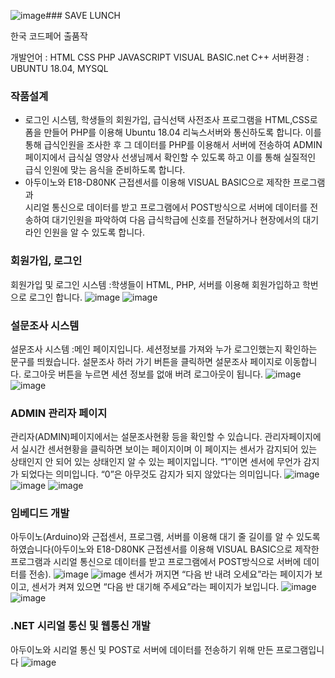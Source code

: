 ![image](https://github.com/user-attachments/assets/272cbab1-222a-43d0-9021-d6e382bb3a32)### SAVE LUNCH

한국 코드페어 출품작 

개발언어 : HTML     CSS     PHP     JAVASCRIPT     VISUAL BASIC.net     C++
서버환경 : UBUNTU 18.04, MYSQL 

### 작품설계

- 로그인 시스템, 학생들의 회원가입, 급식선택 사전조사 프로그램을 HTML,CSS로 폼을 만들어 PHP를 이용해 Ubuntu 18.04 리눅스서버와 통신하도록 합니다. 이를 통해 급식인원을 조사한 후 그 데이터를 PHP를 이용해서 서버에 전송하여 ADMIN 페이지에서 급식실 영양사 선생님께서 확인할 수 있도록 하고 이를 통해 실질적인 급식 인원에 맞는 음식을 준비하도록 합니다.
- 아두이노와 E18-D80NK 근접센서를 이용해 VISUAL BASIC으로 제작한 프로그램과  
시리얼 통신으로 데이터를 받고 프로그램에서 POST방식으로 서버에 데이터를 전송하여
대기인원을 파악하여 다음 급식학급에 신호를 전달하거나 현장에서의 대기 라인 인원을 알 수 있도록 합니다.


### 회원가입, 로그인
회원가입 및 로그인 시스템 :학생들이 HTML, PHP, 서버를 이용해 회원가입하고 학번으로 로그인 합니다.
![image](https://github.com/user-attachments/assets/48ee3250-ad54-4abf-aab5-c5215fe4e0d6)
![image](https://github.com/user-attachments/assets/b468e578-43ae-4c41-967c-54cedadbf44d)

### 설문조사 시스템
설문조사 시스템 :메인 페이지입니다. 세션정보를 가져와 누가 로그인했는지 확인하는 문구를 띄웠습니다. 설문조사 하러 가기 버튼을 클릭하면 설문조사 페이지로 이동합니다. 로그아웃 버튼을 누르면 세션 정보를 없애 버려 로그아웃이 됩니다.
![image](https://github.com/user-attachments/assets/ed258c4f-4a48-4130-bd7c-b2b0507e47a5)
![image](https://github.com/user-attachments/assets/76d83219-2e01-4063-a5e8-e1b31bf8f5a7)

### ADMIN 관리자 페이지
관리자(ADMIN)페이지에서는 설문조사현황 등을 확인할 수 있습니다.
관리자페이지에서 실시간 센서현황을 클릭하면 보이는 페이지이며 이 페이지는 센서가 감지되어 있는 상태인지 안 되어 있는 상태인지 알 수 있는 페이지입니다. 
“1”이면 센서에 무언가 감지가 되었다는 의미입니다. “0”은 아무것도 감지가 되지 않았다는 의미입니다.
![image](https://github.com/user-attachments/assets/780936f8-f3de-488f-9aa6-d652ab4555c0)
![image](https://github.com/user-attachments/assets/68f86602-dbd6-4632-ad62-eb14294c920b)
![image](https://github.com/user-attachments/assets/0a23c2c7-20a1-4930-8e48-f96deb0c6c92)

### 임베디드 개발
아두이노(Arduino)와 근접센서, 프로그램, 서버를 이용해 대기 줄 길이를 알 수 있도록 하였습니다(아두이노와 E18-D80NK 근접센서를 이용해 VISUAL BASIC으로 제작한 프로그램과 시리얼 통신으로 데이터를 받고 프로그램에서 POST방식으로 서버에 데이터를 전송).
![image](https://github.com/user-attachments/assets/2e849699-8b90-4223-9847-0a48dacea501)
![image](https://github.com/user-attachments/assets/5b28c38e-d569-4157-ab68-4578e7ccc574)
센서가 꺼지면 “다음 반 내려 오세요”라는 페이지가 보이고, 센서가 켜져 있으면 “다음 반 대기해 주세요”라는 페이지가 보입니다.
![image](https://github.com/user-attachments/assets/b9312193-15e4-48f2-a0b7-2c89ab13c0e9)
![image](https://github.com/user-attachments/assets/6af78cb7-5920-4d62-8e4b-5778e087882d)

### .NET 시리얼 통신 및 웹통신 개발
아두이노와 시리얼 통신 및 POST로 서버에 데이터를 전송하기 위해 만든 프로그램입니다
![image](https://github.com/user-attachments/assets/6dc1f899-115e-4086-8380-74ed7e2245ed)





